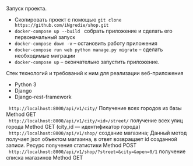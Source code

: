 Запуск проекта.
 - Скопировать проект с помощью ``` git clone https://github.com/iNgredie/shop.git ```
 - ```docker-compose up --build ```  собрать приложение и сделать его первоначальный запуск
 - ```docker-compose down -v``` – остановить работу приложения
 - ```docker-compose run web python manage.py migrate``` – сделать необходимые миграции
 - ```docker-compose up``` – окончательно запустить приложение.

Стек технологий и требований к ним для реализации веб-приложения 

- Python 3
- Django 
- Django-rest-framework

``` http://localhost:8000/api/v1/city/``` Получение всех городов из базы Method GET    
``` http://localhost:8000/api/v1/city/<id>/street/``` получение всех улиц города Method GET (city_id —
идентификатор города)   
``` http://localhost:8000/api/v1/shop/``` создание магазина; Данный метод получает json объектом магазина, в ответ возвращает id созданной записи.
Ресурс получения статистики Method POST   
``` http://localhost:8000/api/v1/shop/?street=&city=&open=0/1``` получение списка магазинов Method GET
